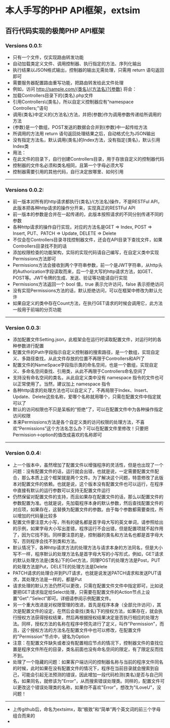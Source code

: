 本人手写的PHP API框架，extsim
======================================
百行代码实现的极简PHP API框架
---
### Versions 0.0.1:
* 只有一个文件，仅实现路由转发功能
* 自动加载类定义文件、调用控制器、执行指定的方法、序列化输出
* 执行结果以JSON格式输出，控制器的输出无需处理，只需用 return 语句返回即可
* 需要服务器配置路由重写功能，把路由转发给此文件处理
* 例如，访问 http://sample.com/{类名}/{方法名}?{参数} 将会：
* 加载Controllers目录下的{类名}.php文件
* 引用Controllers\\{类名}，所以自定义控制器应有“namespace Controllers;”语句
* 调用{类名}中定义的{方法名}方法，并把{参数}作为调用参数传递给所调用的方法
* {参数}是一个数组，POST发送的数据会合并到{参数}中一起传给方法
* 所调用的方法用 return 语句返回处理结果之后，自动格式化为JSON输出
* 没有指定方法名，默认调用{类名}的Index方法，没有指定{类名}，默认引用Index类
* 用法：
* 在此文件的目录下，自行创建Controllers目录，用于存放自定义的控制器代码
* 控制器的文件名必须和类名相同，且第一个字母必须大写
* 控制器需要引用的其他代码，自行决定放哪里、如何引用

---
### Versions 0.0.2:
* 前一版本对所有的http请求都执行{类名}/{方法名}操作，不是RESTFul API，此版本把各种http请求的操作分开来，实现真正的RESTFul API
* 前一版本的参数是合并在一起传递的，此版本按照请求的不同分别传递不同的参数
* 各种http请求的操作自行实现，对应的方法名是GET => Index, POST => Insert, PUT、PATCH => Update, DELETE => Delete
* 不仅会在Controllers目录寻找控制器文件，还会在API目录下查找文件，如果Controllers目录找不到的话
* 添加权限检查的功能架构，实际的实现代码请自己编写，在自定义类中实现Permissions方法即可
* Permissions方法会接收到两个字符串参数，前一个是JWT字符串，从http头的Authorization字段读取而来，后一个是大写的http请求方法，如GET、POST等。JWT令牌的生成、发送、验证等功能请自行实现
* Permissions方法返回一个 bool 值，true 表示允许访问，false 表示拒绝访问
* 没有实现Permissions方法的话，默认拒绝访问，可以在框架中修改为默认允许
* 如果自定义的类中存在Count方法，在执行GET请求的时候会调用它，此方法一般用于前端的分页功能

---
### Version 0.0.3:
* 添加配置文件Setting.json，此框架会在运行时读取配置文件，对运行时的各种参数进行配置
* 配置文件的Path字段指示自定义控制器的搜索路径，是一个数组，实现自定义、多路径查找，从此文件存放的位置不再限于Controllers和API了
* 配置文件的NameSpace字段指示类的命名空间，也是一个数组，实现自定义、多命名空间查找、引用类，从此不再限于Controllers命名空间了
* 支持没有命名空间的类名，从此自定义类中没有 namespace 指令的文件也可以正常使用了。当然，建议加上 namespace 指令
* 各种http请求的处理方法也可以自定义了，不再局限于Index、Insert、Update、Delete这些名称，爱哪个名称就用哪个，只需在配置文件中指定就可以了
* 默认的访问权限也不只是呆板的“拒绝”了，可以在配置文件中为各种操作指定访问权限
* 本来Permissions方法是各个自定义类的访问权限的处理方法，不喜欢“Permissions”这个方法名怎么办？可以在配置文件里修改！只要把Permission->option的值改成喜欢的名称即可

---
### Version 0.0.4:
* 上一个版本中，虽然增加了配置文件以增强程序的灵活性，但是也出现了一个问题：没有配置文件的话，运行就会出错，也就是说，一定需要配置文件配合，那么本质上这个框架就是两个文件。为了解决这个问题，特意修改了此版本对配置文件的依赖。也就是说，这个版本没有配置文件也可以运行，在程序中直接有默认的运行参数可以支持无配置文件运行
* 仍然保留对配置文件的支持，而且如果存在配置文件的话，那么以配置文件的参数配置为准。也就是说，先加载程序本身的默认参数，然后查找配置文件的对应项，如果存在，这替换为配置文件的参数。由于每个参数都需要查找，所以增加的代码量比较多
* 配置文件要注意大小写，所有的键名都是首字母大写的英文单词，请参照给出的示例，如果字母大小写出差错，程序运行不会出错，但是配置项就不起作用了，因为它找不到。同样要注意的是，控制器的类名和方法名也都是首字母大写，否则程序会找不到类和方法。
* 默认情况下，各种http请求方法的处理方法与请求本身的方法同名，但是大小写不一样，程序默认的处理方法名是首字母大写的小写形式，例如，GET请求的默认处理方法是{类名}下的Get方法，同理POST的处理方法是Post，PUT的处理方法是Put，DELETE的处理方法是Delete
* PATCH请求的处理合并到PUT请求，也就是说发送PATCH请求和发送PUT请求，其处理方法是一样的，都是Put
* 请求处理的默认方法仍然可以更改，只需在配置文件文件中指定即可，比如说要把GET请求指定给Select处理，只需要在配置文件的Action节点上设置"Get":"Select"即可。详细请参阅示例配置文件。
* 另一个重大改进是对权限管理的改进，首先是程序本身（全部允许访问），其次是配置文件的设定，在然后会查找{类名}下的授权方法，如果存在，就会执行授权方法获得授权结果，然后再根据授权结果决定是否执行相应的处理方法。同样，授权方法的名称在程序中预先进行了定义，叫作"Permission"，而且，这个授权方法的方法名在配置文件中也可以修改，在配置文件的"Permission"节点中，键名为Option
* 注意：在配置文件缺失或者没有配置相应节点的情况下，控制器文件的查找位置是程序文件所在的目录，类名前面也没有命名空间的限定，有了限定反而找不到。
* 处理了一个隐藏的问题：如果客户端访问的控制器名称与当前的程序文件同名的时候，此时如果在没有配置文件的情况下，程序在当前目录就会搜索到自己，可能会引起无法预测的错误，因此增加一段代码检测{类名}是否与自己同名，如果同名，就修该为"Error"，从而搜索错误处理类。同样的，配置文件可以更改这个错误处理类的名称，如果你不喜欢"Error"，想改为"ILoveU"，没问题！

---
* 上传github后，命名为extsimx，取“极致”和“简单”两个英文词的前三个字母组合而来的
* 
